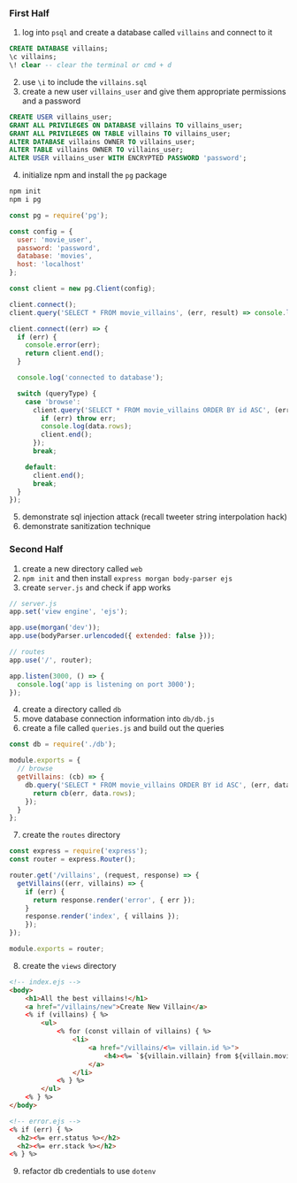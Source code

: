 ### First Half

1. log into `psql` and create a database called `villains` and connect to it

```sql
CREATE DATABASE villains;
\c villains;
\! clear -- clear the terminal or cmd + d
```

2. use `\i` to include the `villains.sql`
3. create a new user `villains_user` and give them appropriate permissions and a password

```sql
CREATE USER villains_user;
GRANT ALL PRIVILEGES ON DATABASE villains TO villains_user;
GRANT ALL PRIVILEGES ON TABLE villains TO villains_user;
ALTER DATABASE villains OWNER TO villains_user;
ALTER TABLE villains OWNER TO villains_user;
ALTER USER villains_user WITH ENCRYPTED PASSWORD 'password';
```

4. initialize npm and install the `pg` package

```bash
npm init
npm i pg
```

```js
const pg = require('pg');

const config = {
  user: 'movie_user',
  password: 'password',
  database: 'movies',
  host: 'localhost'
};

const client = new pg.Client(config);

client.connect();
client.query('SELECT * FROM movie_villains', (err, result) => console.log(err, result));
```

```js
client.connect((err) => {
  if (err) {
    console.error(err);
    return client.end();
  }

  console.log('connected to database');

  switch (queryType) {
    case 'browse':
      client.query('SELECT * FROM movie_villains ORDER BY id ASC', (err, data) => {
        if (err) throw err;
        console.log(data.rows);
        client.end();
      });
      break;

    default:
      client.end();
      break;
  }
});
```

5. demonstrate sql injection attack (recall tweeter string interpolation hack)
6. demonstrate sanitization technique

### Second Half

1. create a new directory called `web`
2. `npm init` and then install `express morgan body-parser ejs`
3. create `server.js` and check if app works

```js
// server.js
app.set('view engine', 'ejs');

app.use(morgan('dev'));
app.use(bodyParser.urlencoded({ extended: false }));

// routes
app.use('/', router);

app.listen(3000, () => {
  console.log('app is listening on port 3000');
});
```

4. create a directory called `db`
5. move database connection information into `db/db.js`
6. create a file called `queries.js` and build out the queries

```js
const db = require('./db');

module.exports = {  
  // browse
  getVillains: (cb) => {
    db.query('SELECT * FROM movie_villains ORDER BY id ASC', (err, data) => {
      return cb(err, data.rows);
    });
  }
};
```

7. create the `routes` directory

```js
const express = require('express');
const router = express.Router();

router.get('/villains', (request, response) => {
  getVillains((err, villains) => {
    if (err) {
      return response.render('error', { err });
    }
    response.render('index', { villains });
    });
});

module.exports = router;
```

8. create the `views` directory

```html
<!-- index.ejs -->
<body>
    <h1>All the best villains!</h1>
    <a href="/villains/new">Create New Villain</a>
    <% if (villains) { %>
        <ul>
            <% for (const villain of villains) { %>
                <li>
                    <a href="/villains/<%= villain.id %>">
                        <h4><%= `${villain.villain} from ${villain.movie} (${villain.id})` %></h4>
                    </a>
                </li>
            <% } %>
        </ul>
    <% } %>
</body>

<!-- error.ejs -->
<% if (err) { %>
  <h2><%= err.status %></h2>
  <h2><%= err.stack %></h2>
<% } %>
```

9. refactor db credentials to use `dotenv`
